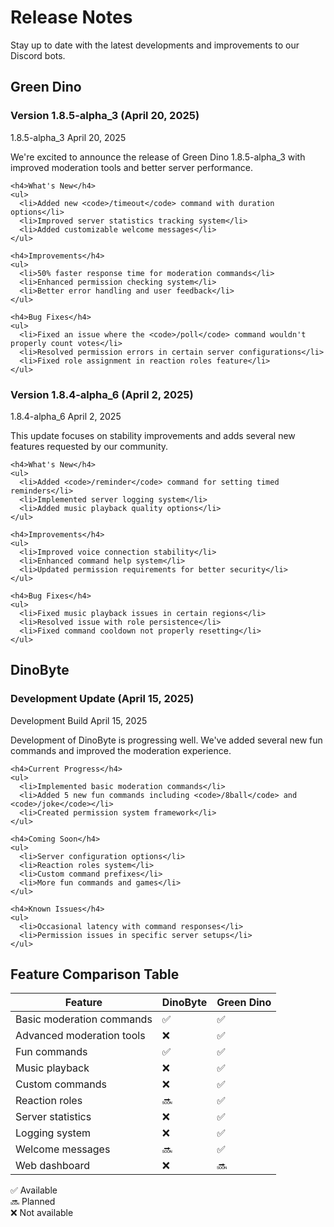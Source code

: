 # Release Notes

Stay up to date with the latest developments and improvements to our Discord bots.

## Green Dino

### Version 1.8.5-alpha_3 (April 20, 2025)

<div class="release-card">
  <div class="release-header">
    <span class="release-version">1.8.5-alpha_3</span>
    <span class="release-date">April 20, 2025</span>
  </div>
  <div class="release-content">
    <p class="release-description">
      We're excited to announce the release of Green Dino 1.8.5-alpha_3 with improved moderation tools and better server performance.
    </p>
    
    <h4>What's New</h4>
    <ul>
      <li>Added new <code>/timeout</code> command with duration options</li>
      <li>Improved server statistics tracking system</li>
      <li>Added customizable welcome messages</li>
    </ul>
    
    <h4>Improvements</h4>
    <ul>
      <li>50% faster response time for moderation commands</li>
      <li>Enhanced permission checking system</li>
      <li>Better error handling and user feedback</li>
    </ul>
    
    <h4>Bug Fixes</h4>
    <ul>
      <li>Fixed an issue where the <code>/poll</code> command wouldn't properly count votes</li>
      <li>Resolved permission errors in certain server configurations</li>
      <li>Fixed role assignment in reaction roles feature</li>
    </ul>
  </div>
</div>

### Version 1.8.4-alpha_6 (April 2, 2025)

<div class="release-card">
  <div class="release-header">
    <span class="release-version">1.8.4-alpha_6</span>
    <span class="release-date">April 2, 2025</span>
  </div>
  <div class="release-content">
    <p class="release-description">
      This update focuses on stability improvements and adds several new features requested by our community.
    </p>
    
    <h4>What's New</h4>
    <ul>
      <li>Added <code>/reminder</code> command for setting timed reminders</li>
      <li>Implemented server logging system</li>
      <li>Added music playback quality options</li>
    </ul>
    
    <h4>Improvements</h4>
    <ul>
      <li>Improved voice connection stability</li>
      <li>Enhanced command help system</li>
      <li>Updated permission requirements for better security</li>
    </ul>
    
    <h4>Bug Fixes</h4>
    <ul>
      <li>Fixed music playback issues in certain regions</li>
      <li>Resolved issue with role persistence</li>
      <li>Fixed command cooldown not properly resetting</li>
    </ul>
  </div>
</div>

## DinoByte

### Development Update (April 15, 2025)

<div class="release-card">
  <div class="release-header">
    <span class="release-version">Development Build</span>
    <span class="release-date">April 15, 2025</span>
  </div>
  <div class="release-content">
    <p class="release-description">
      Development of DinoByte is progressing well. We've added several new fun commands and improved the moderation experience.
    </p>
    
    <h4>Current Progress</h4>
    <ul>
      <li>Implemented basic moderation commands</li>
      <li>Added 5 new fun commands including <code>/8ball</code> and <code>/joke</code></li>
      <li>Created permission system framework</li>
    </ul>
    
    <h4>Coming Soon</h4>
    <ul>
      <li>Server configuration options</li>
      <li>Reaction roles system</li>
      <li>Custom command prefixes</li>
      <li>More fun commands and games</li>
    </ul>
    
    <h4>Known Issues</h4>
    <ul>
      <li>Occasional latency with command responses</li>
      <li>Permission issues in specific server setups</li>
    </ul>
  </div>
</div>

## Feature Comparison Table

<div class="comparison-table-container">
  <table class="comparison-table">
    <thead>
      <tr>
        <th>Feature</th>
        <th>DinoByte</th>
        <th>Green Dino</th>
      </tr>
    </thead>
    <tbody>
      <tr>
        <td>Basic moderation commands</td>
        <td class="check">✅</td>
        <td class="check">✅</td>
      </tr>
      <tr>
        <td>Advanced moderation tools</td>
        <td class="cross">❌</td>
        <td class="check">✅</td>
      </tr>
      <tr>
        <td>Fun commands</td>
        <td class="check">✅</td>
        <td class="check">✅</td>
      </tr>
      <tr>
        <td>Music playback</td>
        <td class="cross">❌</td>
        <td class="check">✅</td>
      </tr>
      <tr>
        <td>Custom commands</td>
        <td class="cross">❌</td>
        <td class="check">✅</td>
      </tr>
      <tr>
        <td>Reaction roles</td>
        <td class="planned">🔜</td>
        <td class="check">✅</td>
      </tr>
      <tr>
        <td>Server statistics</td>
        <td class="cross">❌</td>
        <td class="check">✅</td>
      </tr>
      <tr>
        <td>Logging system</td>
        <td class="cross">❌</td>
        <td class="check">✅</td>
      </tr>
      <tr>
        <td>Welcome messages</td>
        <td class="planned">🔜</td>
        <td class="check">✅</td>
      </tr>
      <tr>
        <td>Web dashboard</td>
        <td class="cross">❌</td>
        <td class="planned">🔜</td>
      </tr>
    </tbody>
  </table>
</div>

<div class="legend">
  <div class="legend-item"><span class="check">✅</span> Available</div>
  <div class="legend-item"><span class="planned">🔜</span> Planned</div>
  <div class="legend-item"><span class="cross">❌</span> Not available</div>
</div>